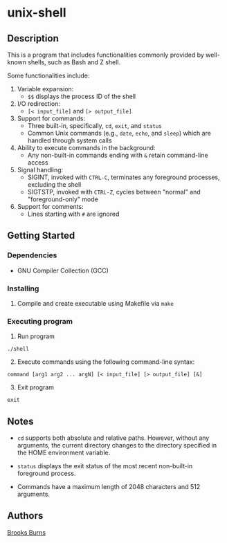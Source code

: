 # unix-shell

## Description

This is a program that includes functionalities commonly provided by well-known
shells, such as Bash and Z shell.

Some functionalities include:
1. Variable expansion:
    - ```$$``` displays the process ID of the shell
2. I/O redirection:
    - ```[< input_file]``` and ```[> output_file]```
3. Support for commands:
    - Three built-in, specifically, ```cd```, ```exit```, and ```status```
    - Common Unix commands (e.g.,  ```date```, ```echo```, and ```sleep```)
    which are handled through system calls
4. Ability to execute commands in the background:
    - Any non-built-in commands ending with ```&``` retain command-line access
5. Signal handling:
    - SIGINT, invoked with ```CTRL-C```, terminates any foreground processes,
    excluding the shell
    - SIGTSTP, invoked with ```CTRL-Z```, cycles between "normal" and
    "foreground-only" mode
6. Support for comments:
    - Lines starting with ```#``` are ignored

## Getting Started

### Dependencies

- GNU Compiler Collection (GCC)

### Installing

1. Compile and create executable using Makefile via ```make``` 

### Executing program

1. Run program

```./shell```

2. Execute commands using the following command-line syntax:

```command [arg1 arg2 ... argN] [< input_file] [> output_file] [&]```

3. Exit program

```exit```

## Notes

- ```cd``` supports both absolute and relative paths. However, without any
arguments, the current directory changes to the directory specified in the HOME
environment variable.

- ```status``` displays the exit status of the most recent non-built-in
foreground process.

- Commands have a maximum length of 2048 characters and 512 arguments.

## Authors

[Brooks Burns](https://github.com/Brrookss)